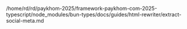 /home/rd/rd/paykhom-2025/framework-paykhom-com-2025-typescript/node_modules/bun-types/docs/guides/html-rewriter/extract-social-meta.md